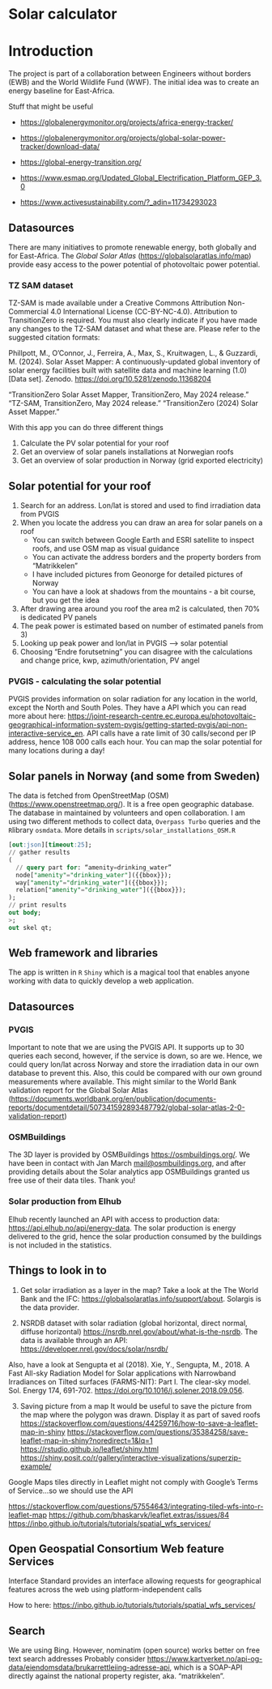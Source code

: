 # Solar calculator


# Introduction

The project is part of a collaboration between Engineers without borders
(EWB) and the World Wildlife Fund (WWF). The initial idea was to create
an energy baseline for East-Africa.

Stuff that might be useful

- <https://globalenergymonitor.org/projects/africa-energy-tracker/>

- <https://globalenergymonitor.org/projects/global-solar-power-tracker/download-data/>

- <https://global-energy-transition.org/>

- <https://www.esmap.org/Updated_Global_Electrification_Platform_GEP_3.0>

- <https://www.activesustainability.com/?_adin=11734293023>

## Datasources

There are many initiatives to promote renewable energy, both globally
and for East-Africa. The *Global Solar Atlas*
(<https://globalsolaratlas.info/map>) provide easy access to the power
potential of photovoltaic power potential.

### TZ SAM dataset

TZ-SAM is made available under a Creative Commons Attribution
Non-Commercial 4.0 International License (CC-BY-NC-4.0). Attribution to
TransitionZero is required. You must also clearly indicate if you have
made any changes to the TZ-SAM dataset and what these are. Please refer
to the suggested citation formats:

Phillpott, M., O’Connor, J., Ferreira, A., Max, S., Kruitwagen, L., &
Guzzardi, M. (2024). Solar Asset Mapper: A continuously-updated global
inventory of solar energy facilities built with satellite data and
machine learning (1.0) \[Data set\]. Zenodo.
<https://doi.org/10.5281/zenodo.11368204>

“TransitionZero Solar Asset Mapper, TransitionZero, May 2024 release.”
“TZ-SAM, TransitionZero, May 2024 release.” “TransitionZero (2024) Solar
Asset Mapper.”

With this app you can do three different things

1)  Calculate the PV solar potential for your roof
2)  Get an overview of solar panels installations at Norwegian roofs
3)  Get an overview of solar production in Norway (grid exported
    electricity)

## Solar potential for your roof

1)  Search for an address. Lon/lat is stored and used to find
    irradiation data from PVGIS
2)  When you locate the address you can draw an area for solar panels on
    a roof
    - You can switch between Google Earth and ESRI satellite to inspect
      roofs, and use OSM map as visual guidance
    - You can activate the address borders and the property borders from
      “Matrikkelen”
    - I have included pictures from Geonorge for detailed pictures of
      Norway
    - You can have a look at shadows from the mountains - a bit course,
      but you get the idea
3)  After drawing area around you roof the area m2 is calculated, then
    70% is dedicated PV panels
4)  The peak power is estimated based on number of estimated panels from
    3)
5)  Looking up peak power and lon/lat in PVGIS –\> solar potential
6)  Choosing “Endre forutsetning” you can disagree with the calculations
    and change price, kwp, azimuth/orientation, PV angel

### PVGIS - calculating the solar potential

PVGIS provides information on solar radiation for any location in the
world, except the North and South Poles. They have a API which you can
read more about here:
<https://joint-research-centre.ec.europa.eu/photovoltaic-geographical-information-system-pvgis/getting-started-pvgis/api-non-interactive-service_en>.
API calls have a rate limit of 30 calls/second per IP address, hence 108
000 calls each hour. You can map the solar potential for many locations
during a day!

## Solar panels in Norway (and some from Sweden)

The data is fetched from OpenStreetMap (OSM)
(<https://www.openstreetmap.org/>). It is a free open geographic
database. The database in maintained by volunteers and open
collaboration. I am using two different methods to collect data,
`Overpass Turbo` queries and the `R`library `osmdata`. More details in
`scripts/solar_installations_OSM.R`

``` sql
[out:json][timeout:25];
// gather results
(
  // query part for: “amenity=drinking_water”
  node["amenity"="drinking_water"]({{bbox}});
  way["amenity"="drinking_water"]({{bbox}});
  relation["amenity"="drinking_water"]({{bbox}});
);
// print results
out body;
>;
out skel qt;
```

## Web framework and libraries

The app is written in `R` `Shiny` which is a magical tool that enables
anyone working with data to quickly develop a web application.

## Datasources

### PVGIS

Important to note that we are using the PVGIS API. It supports up to 30
queries each second, however, if the service is down, so are we. Hence,
we could query lon/lat across Norway and store the irradiation data in
our own database to prevent this. Also, this could be compared with our
own ground measurements where available. This might similar to the World
Bank validation report for the Global Solar Atlas
(<https://documents.worldbank.org/en/publication/documents-reports/documentdetail/507341592893487792/global-solar-atlas-2-0-validation-report>)

### OSMBuildings

The 3D layer is provided by OSMBuildings <https://osmbuildings.org/>. We
have been in contact with Jan March <mail@osmbuildings.org>, and after
providing details about the Solar analytics app OSMBuildings granted us
free use of their data tiles. Thank you!

### Solar production from Elhub

Elhub recently launched an API with access to production data:
https://api.elhub.no/api/energy-data. The solar production is energy
delivered to the grid, hence the solar production consumed by the
buildings is not included in the statistics.

## Things to look in to

1.  Get solar irradiation as a layer in the map? Take a look at the The
    World Bank and the IFC:
    <https://globalsolaratlas.info/support/about>. Solargis is the data
    provider.

<!-- -->

2)  NSRDB dataset with solar radiation (global horizontal, direct
    normal, diffuse horizontal)
    <https://nsrdb.nrel.gov/about/what-is-the-nsrdb>. The data is
    available through an API:
    <https://developer.nrel.gov/docs/solar/nsrdb/>

Also, have a look at Sengupta et al (2018). Xie, Y., Sengupta, M., 2018.
A Fast All-sky Radiation Model for Solar applications with Narrowband
Irradiances on Tilted surfaces (FARMS-NIT): Part I. The clear-sky model.
Sol. Energy 174, 691-702.
<https://doi.org/10.1016/j.solener.2018.09.056>.

3)  Saving picture from a map It would be useful to save the picture
    from the map where the polygon was drawn. Display it as part of
    saved roofs
    <https://stackoverflow.com/questions/44259716/how-to-save-a-leaflet-map-in-shiny>
    <https://stackoverflow.com/questions/35384258/save-leaflet-map-in-shiny?noredirect=1&lq=1>
    <https://rstudio.github.io/leaflet/shiny.html>
    <https://shiny.posit.co/r/gallery/interactive-visualizations/superzip-example/>

Google Maps tiles directly in Leaflet might not comply with Google’s
Terms of Service…so we should use the API

<https://stackoverflow.com/questions/57554643/integrating-tiled-wfs-into-r-leaflet-map>
<https://github.com/bhaskarvk/leaflet.extras/issues/84>
<https://inbo.github.io/tutorials/tutorials/spatial_wfs_services/>

## Open Geospatial Consortium Web feature Services

Interface Standard provides an interface allowing requests for
geographical features across the web using platform-independent calls

How to here:
<https://inbo.github.io/tutorials/tutorials/spatial_wfs_services/>

## Search

We are using Bing. However, nominatim (open source) works better on free
text search addresses Probably consider
<https://www.kartverket.no/api-og-data/eiendomsdata/brukarrettleiing-adresse-api>,
which is a SOAP-API directly against the national property register,
aka. “matrikkelen”.
